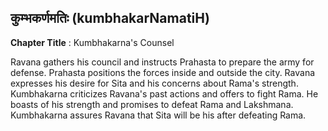 ## कुम्भकर्णमतिः (kumbhakarNamatiH)
**Chapter Title** : Kumbhakarna's Counsel

Ravana gathers his council and instructs Prahasta to prepare the army for defense. Prahasta positions the forces inside and outside the city. Ravana expresses his desire for Sita and his concerns about Rama's strength. Kumbhakarna criticizes Ravana's past actions and offers to fight Rama. He boasts of his strength and promises to defeat Rama and Lakshmana. Kumbhakarna assures Ravana that Sita will be his after defeating Rama.